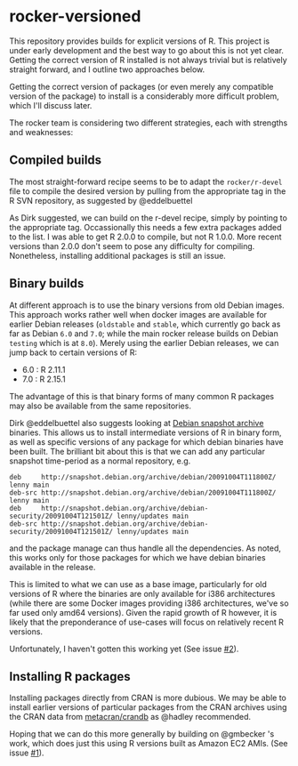 # rocker-versioned #

This repository provides builds for explicit versions of R. This project
is under early development and the best way to go about this is not yet
clear.  Getting the correct version of R installed is not always trivial
but is relatively straight forward, and I outline two approaches below.

Getting the correct version of packages (or even merely any compatible
version of the package) to install is a considerably more difficult
problem, which I'll discuss later.

The rocker team is considering two different strategies, each with
strengths and weaknesses:

## Compiled builds ##

The most straight-forward recipe seems to be to adapt the `rocker/r-devel`
file to compile the desired version by pulling from the appropriate tag
in the R SVN repository, as suggested by @eddelbuettel


As Dirk suggested, we can build on the r-devel recipe, simply by pointing
to the appropriate tag.  Occassionally this needs a few extra packages
added to the list.  I was able to get R 2.0.0 to compile, but not R 1.0.0.
More recent versions than 2.0.0 don't seem to pose any difficulty for compiling.
Nonetheless, installing additional packages is still an issue.

## Binary builds ##

At different approach is to use the binary versions from old Debian images.
This approach works rather well when docker images are available for
earlier Debian releases (`oldstable` and `stable`, which currently go back
as far as Debian `6.0` and `7.0`; while the main rocker release builds
on Debian `testing` which is at `8.0`).  Merely using the earlier Debian
releases, we can jump back to certain versions of R:

- 6.0 : R 2.11.1
- 7.0 : R 2.15.1

The advantage of this is that binary forms of many common R packages may
also be available from the same repositories.

Dirk @eddelbuettel also suggests looking at [Debian snapshot
archive](http://snapshot.debian.org/) binaries. This allows us to install
intermediate versions of R in binary form, as well as specific versions of
any package for which debian binaries have been built.  The brilliant bit
about this is that we can add any particular snapshot time-period as a normal
repository, e.g.

```
deb     http://snapshot.debian.org/archive/debian/20091004T111800Z/ lenny main
deb-src http://snapshot.debian.org/archive/debian/20091004T111800Z/ lenny main
deb     http://snapshot.debian.org/archive/debian-security/20091004T121501Z/ lenny/updates main
deb-src http://snapshot.debian.org/archive/debian-security/20091004T121501Z/ lenny/updates main
```

and the package manage can thus handle all the dependencies. As noted, this
works only for those packages for which we have debian binaries available
in the release.

This is limited to what we can use as a base image, particularly for old
versions of R where the binaries are only available for i386 architectures
(while there are some Docker images providing i386 architectures, we've so
far used only amd64 versions). Given the rapid growth of R however, it is likely
that the preponderance of use-cases will focus on relatively recent R versions.


Unfortunately, I haven't gotten this working yet (See issue [#2](https://github.com/rocker-org/rocker-versioned/issues/2)).

## Installing R packages ##


Installing packages directly from CRAN is more dubious.  We may be able
to install earlier versions of particular packages from the CRAN archives
using the CRAN data from [metacran/crandb](https://github.com/metacran/crandb)
as @hadley recommended.

Hoping that we can do this more generally by building on @gmbecker 's work,
which does just this using R versions built as Amazon EC2 AMIs.  (See issue [#1](https://github.com/rocker-org/rocker-versioned/issues/1)).
